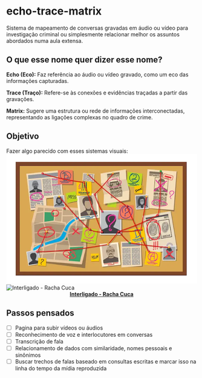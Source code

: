 # echo-trace-matrix
Sistema de mapeamento de conversas gravadas em áudio ou vídeo para investigação criminal ou simplesmente relacionar melhor os assuntos abordados numa aula extensa.

## O que esse nome quer dizer esse nome?
**Echo (Eco):** Faz referência ao áudio ou vídeo gravado, como um eco das informações capturadas.

**Trace (Traço):** Refere-se às conexões e evidências traçadas a partir das gravações.

**Matrix:** Sugere uma estrutura ou rede de informações interconectadas, representando as ligações complexas no quadro de crime.

## Objetivo

Fazer algo parecido com esses sistemas visuais:
![Quadro de crime com pinos e evidências conectadas com fio vermelho](quadro-de-crime-com-pinos-e-evidencias-conectadas-com-fio-vermelho.png)
![Interligado - Racha Cuca](interligado.gif)
<span style="display: block; text-align: center;">**[Interligado - Racha Cuca](https://rachacuca.com.br/raciocinio/interligado/)**</span>

## Passos pensados
- [ ] Pagina para subir vídeos ou áudios
- [ ] Reconhecimento de voz e interlocutores em conversas
- [ ] Transcrição de fala
- [ ] Relacionamento de dados com similaridade, nomes pessoais e sinônimos
- [ ] Buscar trechos de falas baseado em consultas escritas e marcar isso na linha do tempo da mídia reproduzida
